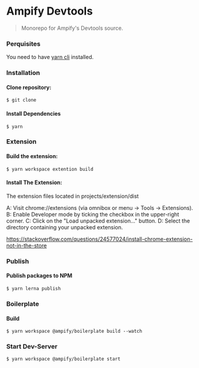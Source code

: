 # Ampify Devtools

> Monorepo for Ampify's Devtools source.

### Perquisites

You need to have [yarn cli](https://classic.yarnpkg.com/en/docs/install) installed.

### Installation

#### Clone repository:

```shell script
$ git clone
```

#### Install Dependencies

```shell script
$ yarn
```

### Extension

#### Build the extension:

```shell script
$ yarn workspace extention build
```

#### Install The Extension:

The extension files located in projects/extension/dist

A: Visit chrome://extensions (via omnibox or menu -> Tools -> Extensions).
B: Enable Developer mode by ticking the checkbox in the upper-right corner.
C: Click on the "Load unpacked extension..." button.
D: Select the directory containing your unpacked extension.

https://stackoverflow.com/questions/24577024/install-chrome-extension-not-in-the-store

### Publish

#### Publish packages to NPM

```shell script
$ yarn lerna publish
```

### Boilerplate

#### Build

```shell script
$ yarn workspace @ampify/boilerplate build --watch
```

### Start Dev-Server

```shell script
$ yarn workspace @ampify/boilerplate start
```
